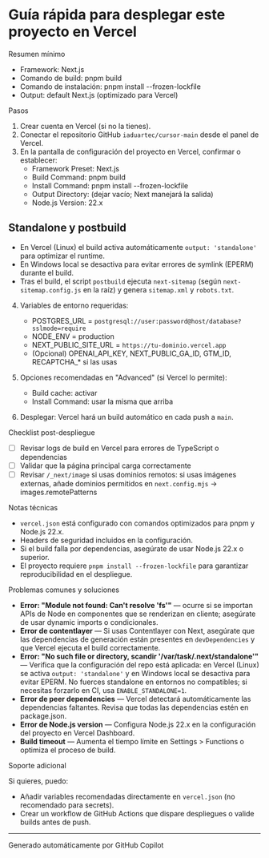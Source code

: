 <!--
Resumen generado automáticam4) Variables de entorno (añadir según necesites):
   - NEXT_PUBLIC_SITE_URL = `https://tu-dominio`
   - NODE_ENV = production
   - (Opcional) OPENAI_API_KEY, NEXT_PUBLIC_GA_ID, GTM_ID, RECAPTCHA_* si
     las usas.

DEPLOY_VERCEL.md

2025-09-13T06:20:07.355Z

——————————————————————————————
Archivo .md: DEPLOY_VERCEL.md
Tamaño: 2388 caracteres, 57 líneas
Resumen básico generado automáticamente sin análisis de IA.
Contenido detectado basado en extensión y estructura básica.
-->
# Guía rápida para desplegar este proyecto en Vercel

Resumen mínimo

- Framework: Next.js
- Comando de build: pnpm build
- Comando de instalación: pnpm install --frozen-lockfile
- Output: default Next.js (optimizado para Vercel)

Pasos

1) Crear cuenta en Vercel (si no la tienes).
2) Conectar el repositorio GitHub `iaduartec/cursor-main` desde el panel de
   Vercel.
3) En la pantalla de configuración del proyecto en Vercel, confirmar o
   establecer:
   - Framework Preset: Next.js
   - Build Command: pnpm build
   - Install Command: pnpm install --frozen-lockfile
   - Output Directory: (dejar vacío; Next manejará la salida)
   - Node.js Version: 22.x

## Standalone y postbuild

- En Vercel (Linux) el build activa automáticamente `output: 'standalone'` para optimizar el runtime.
- En Windows local se desactiva para evitar errores de symlink (EPERM) durante el build.
- Tras el build, el script `postbuild` ejecuta `next-sitemap` (según `next-sitemap.config.js` en la raíz) y genera `sitemap.xml` y `robots.txt`.

4) Variables de entorno requeridas:
   - POSTGRES_URL = `postgresql://user:password@host/database?sslmode=require`
   - NODE_ENV = production
   - NEXT_PUBLIC_SITE_URL = `https://tu-dominio.vercel.app`
   - (Opcional) OPENAI_API_KEY, NEXT_PUBLIC_GA_ID, GTM_ID, RECAPTCHA_* si
     las usas

5) Opciones recomendadas en "Advanced" (si Vercel lo permite):
   - Build cache: activar
   - Install Command: usar la misma que arriba

6) Desplegar: Vercel hará un build automático en cada push a `main`.

Checklist post-despliegue

- [ ] Revisar logs de build en Vercel para errores de TypeScript o dependencias
- [ ] Validar que la página principal carga correctamente
- [ ] Revisar `/_next/image` si usas dominios remotos: si usas imágenes
  externas, añade dominios permitidos en `next.config.mjs` -> images.remotePatterns

Notas técnicas

- `vercel.json` está configurado con comandos optimizados para pnpm y Node.js 22.x.
- Headers de seguridad incluidos en la configuración.
- Si el build falla por dependencias, asegúrate de usar Node.js 22.x o superior.
- El proyecto requiere `pnpm install --frozen-lockfile` para garantizar
  reproducibilidad en el despliegue.

Problemas comunes y soluciones

- **Error: "Module not found: Can't resolve 'fs'"** — ocurre si se importan
  APIs de Node en componentes que se renderizan en cliente; asegúrate de
  usar dynamic imports o condicionales.
- **Error de contentlayer** — Si usas Contentlayer con Next, asegúrate que las
  dependencias de generación están presentes en `devDependencies` y que
  Vercel ejecuta el build correctamente.
- **Error: "No such file or directory, scandir '/var/task/.next/standalone'"** —
  Verifica que la configuración del repo está aplicada: en Vercel (Linux) se activa `output: 'standalone'` y en Windows local se desactiva para evitar EPERM. No fuerces standalone en entornos no compatibles; si necesitas forzarlo en CI, usa `ENABLE_STANDALONE=1`.
- **Error de peer dependencies** — Vercel detectará automáticamente las
  dependencias faltantes. Revisa que todas las dependencias estén en
  package.json.
- **Error de Node.js version** — Configura Node.js 22.x en la configuración
  del proyecto en Vercel Dashboard.
- **Build timeout** — Aumenta el tiempo límite en Settings > Functions o
  optimiza el proceso de build.

Soporte adicional

Si quieres, puedo:

- Añadir variables recomendadas directamente en `vercel.json` (no recomendado
  para secrets).
- Crear un workflow de GitHub Actions que dispare despliegues o valide builds
  antes de push.

---
Generado automáticamente por GitHub Copilot
